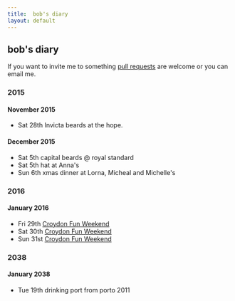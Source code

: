 ```yaml
---
title:  bob's diary
layout: default
---
```

## bob's diary ##

If you want to invite me to something [pull requests](https://github.com/rjw1/randomness.org.uk/blob/master/diary/index.md)
are welcome or you can email me.


### 2015 ###

#### November 2015 ####

* Sat 28th Invicta beards at the hope.

#### December 2015 ###

* Sat 5th capital beards @ royal standard
* Sat 5th hat at Anna's
* Sun 6th xmas dinner at Lorna, Micheal and Michelle's

### 2016 ###

#### January 2016 ####

* Fri 29th [Croydon Fun Weekend](http://www.earth.li/~kake/croydon/croydon-fun-weekend-2016.html)
* Sat 30th [Croydon Fun Weekend](http://www.earth.li/~kake/croydon/croydon-fun-weekend-2016.html)
* Sun 31st [Croydon Fun Weekend](http://www.earth.li/~kake/croydon/croydon-fun-weekend-2016.html)

### 2038 ###

#### January 2038 ####

* Tue 19th drinking port from porto 2011

